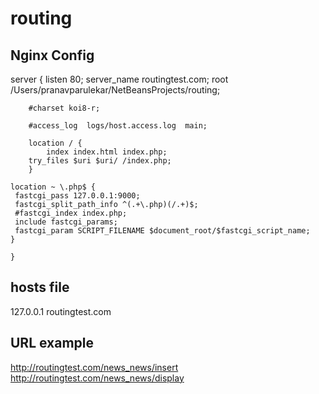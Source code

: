# routing

Nginx Config 
-------------------
server {
        listen       80;
        server_name  routingtest.com;
        root /Users/pranavparulekar/NetBeansProjects/routing;

        #charset koi8-r;

        #access_log  logs/host.access.log  main;

        location / {
            index index.html index.php;
        try_files $uri $uri/ /index.php;
        }

    location ~ \.php$ {
     fastcgi_pass 127.0.0.1:9000;
     fastcgi_split_path_info ^(.+\.php)(/.+)$;
     #fastcgi_index index.php;
     include fastcgi_params;
     fastcgi_param SCRIPT_FILENAME $document_root/$fastcgi_script_name;
    }

    }
    
hosts file
----------------
127.0.0.1 routingtest.com

URL example
-----------------
http://routingtest.com/news_news/insert
http://routingtest.com/news_news/display

